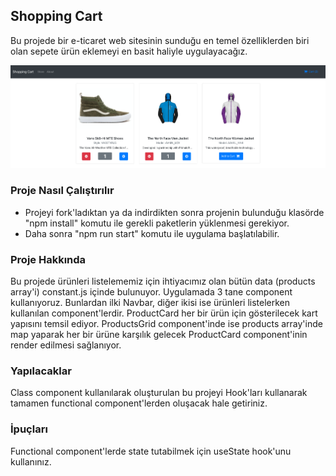 ## Shopping Cart

Bu projede bir e-ticaret web sitesinin sunduğu en temel özelliklerden biri olan sepete ürün eklemeyi en basit haliyle uygulayacağız.

<p align="center">
  <img src="shopping-cart.png" alt="Shopping Cart"/>
</p>

### Proje Nasıl Çalıştırılır

- Projeyi fork'ladıktan ya da indirdikten sonra projenin bulunduğu klasörde "npm install" komutu ile gerekli paketlerin yüklenmesi gerekiyor.
- Daha sonra "npm run start" komutu ile uygulama başlatılabilir.

### Proje Hakkında

Bu projede ürünleri listelememiz için ihtiyacımız olan bütün data (products array'i) constant.js içinde bulunuyor. Uygulamada 3 tane component kullanıyoruz. Bunlardan ilki Navbar, diğer ikisi ise ürünleri listelerken kullanılan component'lerdir. ProductCard her bir ürün için gösterilecek kart yapısını temsil ediyor. ProductsGrid component'inde ise products array'inde map yaparak her bir ürüne karşılık gelecek ProductCard component'inin render edilmesi sağlanıyor.

### Yapılacaklar

Class component kullanılarak oluşturulan bu projeyi Hook'ları kullanarak tamamen functional component'lerden oluşacak hale getiriniz.

### İpuçları

Functional component'lerde state tutabilmek için useState hook'unu kullanınız.
